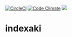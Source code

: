 [![CircleCI](https://circleci.com/gh/kapekost/indexaki.svg?style=svg)](https://circleci.com/gh/kapekost/indexaki)
[![Code Climate](https://codeclimate.com/github/kapekost/indexaki/badges/gpa.svg)](https://codeclimate.com/github/kapekost/indexaki)
<a href="https://codeclimate.com/github/kapekost/indexaki/coverage"><img src="https://codeclimate.com/github/kapekost/indexaki/badges/coverage.svg" /></a>
# indexaki